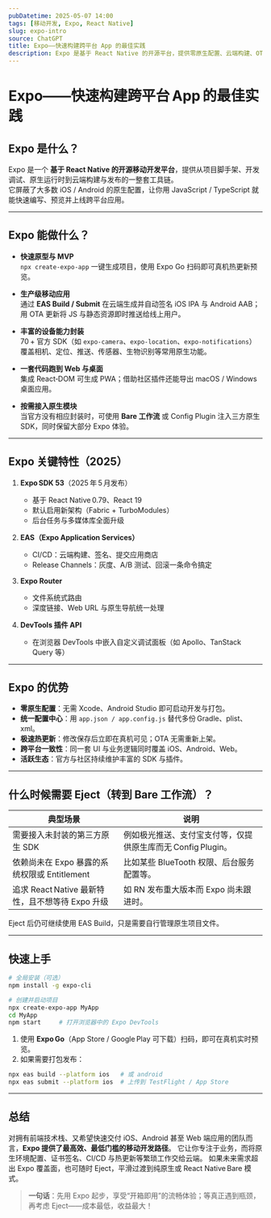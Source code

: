 ```yaml
---
pubDatetime: 2025‑05‑07 14:00
tags: [移动开发, Expo, React Native]
slug: expo-intro
source: ChatGPT
title: Expo——快速构建跨平台 App 的最佳实践
description: Expo 是基于 React Native 的开源平台，提供零原生配置、云端构建、OTA 更新等特性，帮助开发者用一套 JS/TS 代码同时交付 iOS、Android 与 Web 应用。
---
```


# Expo——快速构建跨平台 App 的最佳实践

## Expo 是什么？

Expo 是一个 **基于 React Native 的开源移动开发平台**，提供从项目脚手架、开发调试、原生运行时到云端构建与发布的一整套工具链。  
它屏蔽了大多数 iOS / Android 的原生配置，让你用 JavaScript / TypeScript 就能快速编写、预览并上线跨平台应用。

---

## Expo 能做什么？

- **快速原型与 MVP**  
  `npx create-expo-app` 一键生成项目，使用 Expo Go 扫码即可真机热更新预览。

- **生产级移动应用**  
  通过 **EAS Build / Submit** 在云端生成并自动签名 iOS IPA 与 Android AAB；用 OTA 更新将 JS 与静态资源即时推送给线上用户。

- **丰富的设备能力封装**  
  70 + 官方 SDK（如 `expo-camera`、`expo-location`、`expo-notifications`）覆盖相机、定位、推送、传感器、生物识别等常用原生功能。

- **一套代码跑到 Web 与桌面**  
  集成 React‑DOM 可生成 PWA；借助社区插件还能导出 macOS / Windows 桌面应用。

- **按需接入原生模块**  
  当官方没有相应封装时，可使用 **Bare 工作流** 或 Config Plugin 注入三方原生 SDK，同时保留大部分 Expo 体验。

---

## Expo 关键特性（2025）

1. **Expo SDK 53**（2025 年 5 月发布）

   - 基于 React Native 0.79、React 19
   - 默认启用新架构（Fabric + TurboModules）
   - 后台任务与多媒体库全面升级

2. **EAS（Expo Application Services）**

   - CI/CD：云端构建、签名、提交应用商店
   - Release Channels：灰度、A/B 测试、回滚一条命令搞定

3. **Expo Router**

   - 文件系统式路由
   - 深度链接、Web URL 与原生导航统一处理

4. **DevTools 插件 API**
   - 在浏览器 DevTools 中嵌入自定义调试面板（如 Apollo、TanStack Query 等）

---

## Expo 的优势

- **零原生配置**：无需 Xcode、Android Studio 即可启动开发与打包。
- **统一配置中心**：用 `app.json / app.config.js` 替代多份 Gradle、plist、xml。
- **极速热更新**：修改保存后立即在真机可见；OTA 无需重新上架。
- **跨平台一致性**：同一套 UI 与业务逻辑同时覆盖 iOS、Android、Web。
- **活跃生态**：官方与社区持续维护丰富的 SDK 与插件。

---

## 什么时候需要 Eject（转到 Bare 工作流）？

| 典型场景                                         | 说明                                                         |
| ------------------------------------------------ | ------------------------------------------------------------ |
| 需要接入未封装的第三方原生 SDK                   | 例如极光推送、支付宝支付等，仅提供原生库而无 Config Plugin。 |
| 依赖尚未在 Expo 暴露的系统权限或 Entitlement     | 比如某些 BlueTooth 权限、后台服务配置等。                    |
| 追求 React Native 最新特性，且不想等待 Expo 升级 | 如 RN 发布重大版本而 Expo 尚未跟进时。                       |

Eject 后仍可继续使用 EAS Build，只是需要自行管理原生项目文件。

---

## 快速上手

```bash
# 全局安装（可选）
npm install -g expo-cli

# 创建并启动项目
npx create-expo-app MyApp
cd MyApp
npm start     # 打开浏览器中的 Expo DevTools
```

1. 使用 **Expo Go**（App Store / Google Play 可下载）扫码，即可在真机实时预览。
2. 如果需要打包发布：

```bash
npx eas build --platform ios   # 或 android
npx eas submit --platform ios  # 上传到 TestFlight / App Store
```

---

## 总结

对拥有前端技术栈、又希望快速交付 iOS、Android 甚至 Web 端应用的团队而言，**Expo 提供了最高效、最低门槛的移动开发路径**。
它让你专注于业务，而将原生环境配置、证书签名、CI/CD 与热更新等繁琐工作交给云端。
如果未来需求超出 Expo 覆盖面，也可随时 Eject，平滑过渡到纯原生或 React Native Bare 模式。

> **一句话**：先用 Expo 起步，享受“开箱即用”的流畅体验；等真正遇到瓶颈，再考虑 Eject——成本最低，收益最大！
